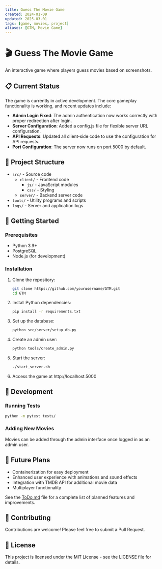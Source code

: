 ```yaml
---
title: Guess The Movie Game
created: 2024-01-09
updated: 2025-03-01
tags: [game, movies, project]
aliases: [GTM, Movie Game]
---
```


# 🎬 Guess The Movie Game

An interactive game where players guess movies based on screenshots.

## 📋 Current Status

The game is currently in active development. The core gameplay functionality is working, and recent updates include:

- **Admin Login Fixed**: The admin authentication now works correctly with proper redirection after login.
- **Server Configuration**: Added a config.js file for flexible server URL configuration.
- **API Requests**: Updated all client-side code to use the configuration for API requests.
- **Port Configuration**: The server now runs on port 5000 by default.

## 📁 Project Structure

- `src/` - Source code
  - `client/` - Frontend code
    - `js/` - JavaScript modules
    - `css/` - Styling
  - `server/` - Backend server code
- `tools/` - Utility programs and scripts
- `logs/` - Server and application logs

## 🚀 Getting Started

### Prerequisites

- Python 3.9+
- PostgreSQL
- Node.js (for development)

### Installation

1. Clone the repository:
   ```bash
   git clone https://github.com/yourusername/GTM.git
   cd GTM
   ```

2. Install Python dependencies:
   ```bash
   pip install -r requirements.txt
   ```

3. Set up the database:
   ```bash
   python src/server/setup_db.py
   ```

4. Create an admin user:
   ```bash
   python tools/create_admin.py
   ```

5. Start the server:
   ```bash
   ./start_server.sh
   ```

6. Access the game at http://localhost:5000

## 🔧 Development

### Running Tests

```bash
python -m pytest tests/
```

### Adding New Movies

Movies can be added through the admin interface once logged in as an admin user.

## 📝 Future Plans

- Containerization for easy deployment
- Enhanced user experience with animations and sound effects
- Integration with TMDB API for additional movie data
- Multiplayer functionality

See the [ToDo.md](ToDo.md) file for a complete list of planned features and improvements.

## 🤝 Contributing

Contributions are welcome! Please feel free to submit a Pull Request.

## 📄 License

This project is licensed under the MIT License - see the LICENSE file for details.